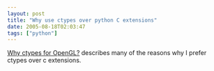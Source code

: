 ```yaml
---
layout: post
title: "Why use ctypes over python C extensions"
date: 2005-08-18T02:03:47
tags: ["python"]
---
```


<p><a href="http://blog.vrplumber.com/989">Why ctypes for OpenGL?</a> describes many of the reasons why I prefer ctypes over c extensions.</p>

